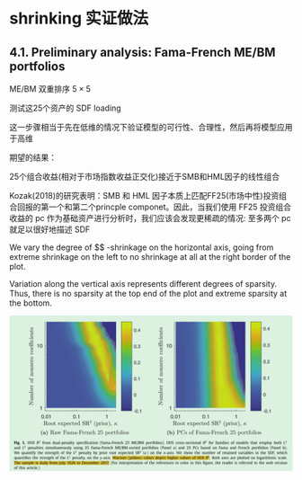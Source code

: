 # shrinking 实证做法

## 4.1. Preliminary analysis: Fama-French ME/BM portfolios

ME/BM 双重排序 $5\times5$

测试这25个资产的 SDF loading

这一步骤相当于先在低维的情况下验证模型的可行性、合理性，然后再将模型应用于高维

期望的结果：

25个组合收益(相对于市场指数收益正交化)接近于SMB和HML因子的线性组合

Kozak(2018)的研究表明：SMB 和 HML 因子本质上匹配FF25(市场中性)投资组合回报的第一个和第二个princple componet。因此，当我们使用 FF25 投资组合收益的 pc 作为基础资产进行分析时，我们应该会发现更稀疏的情况: 至多两个 pc 就足以很好地描述 SDF

We vary the degree of $$ -shrinkage on the horizontal axis, going from extreme shrinkage on the left to no shrinkage at all at the right border of the plot.

Variation along the vertical axis represents different degrees of sparsity. Thus, there is no sparsity at the top end of the plot and extreme sparsity at the bottom.

![](shrinking_the_cross-section-figures/figure1.png)